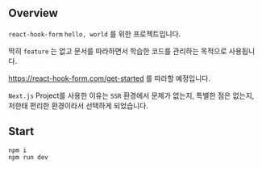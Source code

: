 ## Overview

`react-hook-form` `hello, world` 를 위한 프로젝트입니다.

딱히 `feature` 는 없고 문서를 따라하면서 학습한 코드를 관리하는 목적으로 사용됩니다.

https://react-hook-form.com/get-started 를 따라할 예정입니다.

`Next.js` Project를 사용한 이유는 `SSR` 환경에서 문제가 없는지, 특별한 점은 없는지, 저한태 편리한 환경이라서 선택하게 되었습니다.

## Start

```shell
npm i
npm run dev
```
